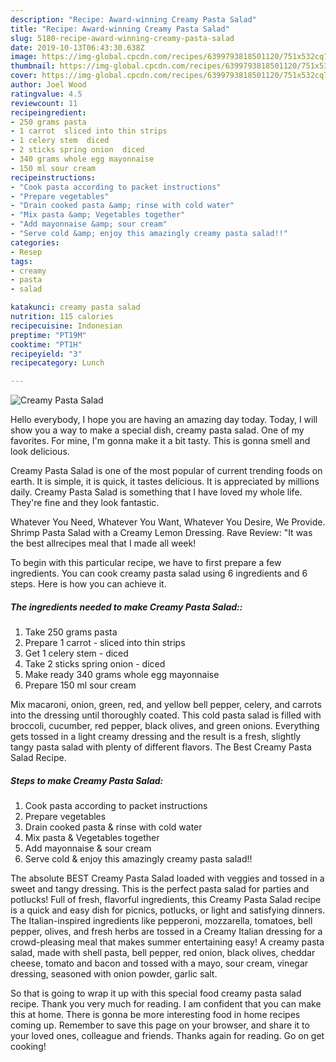 ```yaml
---
description: "Recipe: Award-winning Creamy Pasta Salad"
title: "Recipe: Award-winning Creamy Pasta Salad"
slug: 5180-recipe-award-winning-creamy-pasta-salad
date: 2019-10-13T06:43:30.638Z
image: https://img-global.cpcdn.com/recipes/6399793818501120/751x532cq70/creamy-pasta-salad-recipe-main-photo.jpg
thumbnail: https://img-global.cpcdn.com/recipes/6399793818501120/751x532cq70/creamy-pasta-salad-recipe-main-photo.jpg
cover: https://img-global.cpcdn.com/recipes/6399793818501120/751x532cq70/creamy-pasta-salad-recipe-main-photo.jpg
author: Joel Wood
ratingvalue: 4.5
reviewcount: 11
recipeingredient:
- 250 grams pasta
- 1 carrot  sliced into thin strips
- 1 celery stem  diced
- 2 sticks spring onion  diced
- 340 grams whole egg mayonnaise
- 150 ml sour cream
recipeinstructions:
- "Cook pasta according to packet instructions"
- "Prepare vegetables"
- "Drain cooked pasta &amp; rinse with cold water"
- "Mix pasta &amp; Vegetables together"
- "Add mayonnaise &amp; sour cream"
- "Serve cold &amp; enjoy this amazingly creamy pasta salad!!"
categories:
- Resep
tags:
- creamy
- pasta
- salad

katakunci: creamy pasta salad
nutrition: 115 calories
recipecuisine: Indonesian
preptime: "PT19M"
cooktime: "PT1H"
recipeyield: "3"
recipecategory: Lunch

---
```



![Creamy Pasta Salad](https://img-global.cpcdn.com/recipes/6399793818501120/751x532cq70/creamy-pasta-salad-recipe-main-photo.jpg)

Hello everybody, I hope you are having an amazing day today. Today, I will show you a way to make a special dish, creamy pasta salad. One of my favorites. For mine, I'm gonna make it a bit tasty. This is gonna smell and look delicious.

Creamy Pasta Salad is one of the most popular of current trending foods on earth. It is simple, it is quick, it tastes delicious. It is appreciated by millions daily. Creamy Pasta Salad is something that I have loved my whole life. They're fine and they look fantastic.

Whatever You Need, Whatever You Want, Whatever You Desire, We Provide. Shrimp Pasta Salad with a Creamy Lemon Dressing. Rave Review: &#34;It was the best allrecipes meal that I made all week!


To begin with this particular recipe, we have to first prepare a few ingredients. You can cook creamy pasta salad using 6 ingredients and 6 steps. Here is how you can achieve it.

##### The ingredients needed to make Creamy Pasta Salad::

1. Take 250 grams pasta
1. Prepare 1 carrot - sliced into thin strips
1. Get 1 celery stem - diced
1. Take 2 sticks spring onion - diced
1. Make ready 340 grams whole egg mayonnaise
1. Prepare 150 ml sour cream


Mix macaroni, onion, green, red, and yellow bell pepper, celery, and carrots into the dressing until thoroughly coated. This cold pasta salad is filled with broccoli, cucumber, red pepper, black olives, and green onions. Everything gets tossed in a light creamy dressing and the result is a fresh, slightly tangy pasta salad with plenty of different flavors. The Best Creamy Pasta Salad Recipe. 

##### Steps to make Creamy Pasta Salad:

1. Cook pasta according to packet instructions
1. Prepare vegetables
1. Drain cooked pasta &amp; rinse with cold water
1. Mix pasta &amp; Vegetables together
1. Add mayonnaise &amp; sour cream
1. Serve cold &amp; enjoy this amazingly creamy pasta salad!!


The absolute BEST Creamy Pasta Salad loaded with veggies and tossed in a sweet and tangy dressing. This is the perfect pasta salad for parties and potlucks! Full of fresh, flavorful ingredients, this Creamy Pasta Salad recipe is a quick and easy dish for picnics, potlucks, or light and satisfying dinners. The Italian-inspired ingredients like pepperoni, mozzarella, tomatoes, bell pepper, olives, and fresh herbs are tossed in a Creamy Italian dressing for a crowd-pleasing meal that makes summer entertaining easy! A creamy pasta salad, made with shell pasta, bell pepper, red onion, black olives, cheddar cheese, tomato and bacon and tossed with a mayo, sour cream, vinegar dressing, seasoned with onion powder, garlic salt. 

So that is going to wrap it up with this special food creamy pasta salad recipe. Thank you very much for reading. I am confident that you can make this at home. There is gonna be more interesting food in home recipes coming up. Remember to save this page on your browser, and share it to your loved ones, colleague and friends. Thanks again for reading. Go on get cooking!

